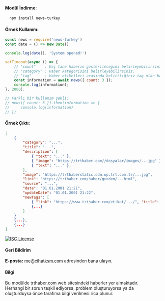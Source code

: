 #### Modül İndirme:

```bash
  npm install news-turkey
```

#### Örnek Kullanım:
```js
const news = require('news-turkey')
const date = () => new Date()

console.log(date(), 'System opened!')

setTimeout(async () => {
    // "count"    : Kaç tane haberin gösterileceğini belirleyebilirsiniz.
    // "category" : Haber kategorisini belirleyebilirsiniz.
    // "tag"      : Haber etiketleri arasında belirttiğiniz tag olan haberleri alınmasını sağlayabilirsiniz.
    const information = await news({ count: 3 });
    console.log(information);
}, 2000);

// Farklı bir kullanım şekli:
// news({ count: 3 }).then(information => {
//     console.log(information)
// })
```

#### Örnek Çıktı:
```json
[
    {
        "category": "...",
        "title": "...",
        "description": [
            { "text": "..." },
            { "image": "https://trthaber.com//dosyalar/images/...jpg" },
            { "text": "..." },
        ],
        "image": "https://trthaberstatic.cdn.wp.trt.com.tr/...jpg",
        "link": "https://trthaber.com/haber/gundem/...html",
        "source": "...",
        "date": "01.01.2001 21:21",
        "updateDate": "01.01.2001 21:22",
        "newTags": [
            { "link": "https://www.trthaber.com/etiket/.../", "title": "..." },
            {...}
        ]
    }
    {...},
    {...}
]
```

[![ISC License](https://img.shields.io/badge/License-ISC-green.svg)](https://choosealicense.com/licenses/isc/)

#### Geri Bildirim

**E-posta:** me@cihatksm.com adresinden bana ulaşın.

#### Bilgi

Bu modülde trthaber.com web sitesindeki haberler yer almaktadır.
<br>
Herhangi bir sorun teşkil ediyorsa, problem oluşturuyorsa ya da oluşturduysa önce tarafıma bilgi verilmesi rica olunur.